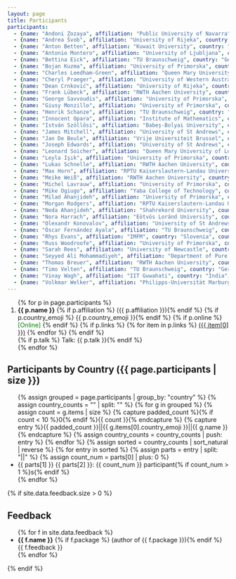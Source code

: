 ```yaml
---
layout: page
title: Participants
participants:
  - {name: "Andoni Zozaya", affiliation: "Public University of Navarra", country: "Spain", country_emoji: "🇪🇸", online: false}
  - {name: "Andrea Švob", affiliation: "University of Rijeka", country: "Croatia", country_emoji: "🇭🇷", online: false}
  - {name: "Anton Betten", affiliation: "Kuwait University", country: "Kuwait", country_emoji: "🇰🇼", online: false}
  - {name: "Antonio Montero", affiliation: "University of Ljubljana", country: "Slovenia", country_emoji: "🇸🇮", online: false}
  - {name: "Bettina Eick", affiliation: "TU Braunschweig", country: "Germany", country_emoji: "🇩🇪", online: false}
  - {name: "Bojan Kuzma", affiliation: "University of Primorska", country: "Slovenia", country_emoji: "🇸🇮", online: false}
  - {name: "Charles Leedham-Green", affiliation: "Queen Mary University of London", country: "United Kingdom", country_emoji: "🇬🇧", online: true}
  - {name: "Cheryl Praeger", affiliation: "University of Western Australia", country: "Australia", country_emoji: "🇦🇺", online: true}
  - {name: "Dean Crnković", affiliation: "University of Rijeka", country: "Croatia", country_emoji: "🇭🇷", online: false}
  - {name: "Frank Lübeck", affiliation: "RWTH Aachen University", country: "Germany", country_emoji: "🇩🇪", online: false}
  - {name: "George Savvoudis", affiliation: "University of Primorska", country: "Slovenia", country_emoji: "🇸🇮", online: false}
  - {name: "Giusy Monzillo", affiliation: "University of Primorska", country: "Slovenia", country_emoji: "🇸🇮", online: false}
  - {name: "Henrik Schanze", affiliation: "TU Braunschweig", country: "Germany", country_emoji: "🇩🇪", online: false}
  - {name: "Innocent Opara", affiliation: "Institute of Mathematics", country: "Nigeria", country_emoji: "🇳🇬", online: false}
  - {name: "István Szöllősi", affiliation: "Babeș-Bolyai University", country: "Romania", country_emoji: "🇷🇴", online: false}
  - {name: "James Mitchell", affiliation: "University of St Andrews", country: "United Kingdom", country_emoji: "🇬🇧", online: false}
  - {name: "Jan De Beule", affiliation: "Vrije Universiteit Brussel", country: "Belgium", country_emoji: "🇧🇪", online: false}
  - {name: "Joseph Edwards", affiliation: "University of St Andrews", country: "United Kingdom", country_emoji: "🇬🇧", online: false}
  - {name: "Leonard Soicher", affiliation: "Queen Mary University of London", country: "United Kingdom", country_emoji: "🇬🇧", online: false}
  - {name: "Leyla Işık", affiliation: "University of Primorska", country: "Slovenia", country_emoji: "🇸🇮", online: false}
  - {name: "Lukas Schnelle", affiliation: "RWTH Aachen University", country: "Germany", country_emoji: "🇩🇪", online: false}
  - {name: "Max Horn", affiliation: "RPTU Kaiserslautern-Landau University", country: "Germany", country_emoji: "🇩🇪", online: false}
  - {name: "Meike Weiß", affiliation: "RWTH Aachen University", country: "Germany", country_emoji: "🇩🇪", online: false}
  - {name: "Michel Lavrauw", affiliation: "University of Primorska", country: "Slovenia", country_emoji: "🇸🇮", online: false}
  - {name: "Mike Ogiugo", affiliation: "Yaba College of Technology", country: "Nigeria", country_emoji: "🇳🇬", online: false}
  - {name: "Milad Ahanjideh", affiliation: "University of Primorska", country: "Slovenia", country_emoji: "🇸🇮", online: false}
  - {name: "Morgan Rodgers", affiliation: "RPTU Kaiserslautern-Landau University", country: "Germany", country_emoji: "🇩🇪", online: false}
  - {name: "Neda Ahanjideh", affiliation: "Shahrekord University", country: "Iran", country_emoji: "🇮🇷", online: false}
  - {name: "Nora Harrach", affiliation: "Eötvös Loránd University", country: "Hungary", country_emoji: "🇭🇺", online: false}
  - {name: "Olexandr Konovalov", affiliation: "University of St Andrews", country: "United Kingdom", country_emoji: "🇬🇧", online: false}
  - {name: "Óscar Fernández Ayala", affiliation: "TU Braunschweig", country: "Germany", country_emoji: "🇩🇪", online: false}
  - {name: "Rhys Evans", affiliation: "IMFM", country: "Slovenia", country_emoji: "🇸🇮", online: false}
  - {name: "Russ Woodroofe", affiliation: "University of Primorska", country: "Slovenia", country_emoji: "🇸🇮", online: false}
  - {name: "Sarah Rees", affiliation: "University of Newcastle", country: "United Kingdom", country_emoji: "🇬🇧", online: false}
  - {name: "Seyyed Ali Mohammadiyeh", affiliation: "Department of Pure Mathematics, Faculty of Mathematical Sciences, University of Kashan", country: "Iran", country_emoji: "🇮🇷", online: false}
  - {name: "Thomas Breuer", affiliation: "RWTH Aachen University", country: "Germany", country_emoji: "🇩🇪", online: false}
  - {name: "Timo Velten", affiliation: "TU Braunschweig", country: "Germany", country_emoji: "🇩🇪", online: false}
  - {name: "Vinay Wagh", affiliation: "IIT Guwahati", country: "India", country_emoji: "🇮🇳", online: false}
  - {name: "Volkmar Welker", affiliation: "Philipps-Universität Marburg", country: "Germany", country_emoji: "🇩🇪", online: false}
---
```


<ol>
{% for p in page.participants %}
  <li>
    <strong>{{ p.name }}</strong>
    {% if p.affiliation %} ({{ p.affiliation }}){% endif %}
    {% if p.country_emoji %} {{ p.country_emoji }}{% endif %}
    {% if p.online %}
      <span style="color: green;">[Online]</span>
    {% endif %}
    {% if p.links %}
      {% for item in p.links %}
        <a href="{{ item[1] }}">({{ item[0] }})</a>
      {% endfor %}
    {% endif %}
    <br/>
    {% if p.talk %} Talk: {{ p.talk }}{% endif %}
  </li>
{% endfor %}
</ol>

<h2>Participants by Country ({{ page.participants | size }})</h2>
<ul>
  {% assign grouped = page.participants | group_by: "country" %}
  {% assign country_counts = "" | split: "" %}
  {% for g in grouped %}
    {% assign count = g.items | size %}
    {% capture padded_count %}{% if count < 10 %}0{% endif %}{{ count }}{% endcapture %}
    {% capture entry %}{{ padded_count }}||{{ g.items[0].country_emoji }}||{{ g.name }}{% endcapture %}
    {% assign country_counts = country_counts | push: entry %}
  {% endfor %}
  {% assign sorted = country_counts | sort_natural | reverse %}
  {% for entry in sorted %}
    {% assign parts = entry | split: "||" %}
    {% assign count_num = parts[0] | plus: 0 %}
    <li>{{ parts[1] }} {{ parts[2] }}: {{ count_num }} participant{% if count_num > 1 %}s{% endif %}</li>
  {% endfor %}
</ul>

{% if site.data.feedback.size > 0 %}
<h2>Feedback</h2>
<ul>
{% for f in site.data.feedback %}
  <li>
    <strong>{{ f.name }}</strong>
    {% if f.package %} (author of {{ f.package }}){% endif %}
    <br/>
    {{ f.feedback }}
  </li>
{% endfor %}
</ul>
{% endif %}

<!--
## Conference photo
<figure>
  <a href="{{ site.baseurl }}/public/conf_photo.jpg">
    <img 
      src="{{ site.baseurl }}/public/conf_photo.jpg" 
      alt="Group photo of GAP Days Summer 2025 participants at University of Primorska, Koper, Slovenia, 25-29 August 2025" 
      style="max-width:100%; height:auto;"
    />
  </a>
  <figcaption>
    GAP Days Summer 2025<br/>
    25-29 August 2025<br/>
    University of Primorska, Koper, Slovenia
  </figcaption>
</figure>
-->
